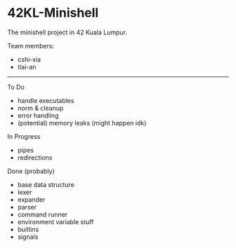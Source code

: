 # 42KL-Minishell
The minishell project in 42 Kuala Lumpur.

Team members:

- cshi-xia
- tlai-an

-------------------------------------------

To Do
- handle executables
- norm & cleanup
- error handling
- (potential) memory leaks (might happen idk)

In Progress
- pipes
- redirections

Done (probably)
- base data structure
- lexer
- expander
- parser
- command runner
- environment variable stuff
- builtins
- signals